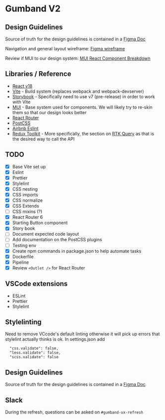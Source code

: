 # Gumband V2

## Design Guidelines

Source of truth for the design guidelines is contained in a [Figma Doc](https://www.figma.com/file/WXkouxbpbj3I6bP5bBDvJk/GBV2-Design-System)

Navigation and general layout wireframe: [Figma wireframe](https://www.figma.com/file/sRsnal6knaTzqsoioMOwGu/Navigation?node-id=2595-41158&t=vuNNGfvtzz07WlZV-0)

Review if MUI to our design system: [MUI React Component Breakdown](https://www.notion.so/deeplocal/e037102945654bfab8ee7cc655728676?v=e051e91da7c84c5c92b00599c50968e9&p=77c1ffb20b3b4bbd81c37a06adbb372a&pm=s)

## Libraries / Reference

- [React v18](https://react.dev/blog/2022/03/29/react-v18)
- [Vite](https://vitejs.dev/) - Build system (replaces webpack and webpack-devserver)
- [Storybook](https://storybook.js.org/) - Specifically need to use v7 (pre-release) in order to work with Vite
- [MUI](https://mui.com/) - Base system used for components.  We will likely try to re-skin them so that our design looks better 
- [React Router](https://reactrouter.com/en/main)
- [PostCSS](https://postcss.org/)
- [Airbnb Eslint](https://github.com/airbnb/javascript)
- [Redux Toolkit](https://redux-toolkit.js.org/) - More specifically, the section on [RTK Query](https://redux-toolkit.js.org/rtk-query/overview) as that is the desired way to call the API

## TODO

- [X] Base Vite set up
- [X] Eslint
- [X] Prettier
- [X] Stylelint
- [X] CSS nesting
- [X] CSS imports
- [X] CSS normalize
- [X] CSS Extends
- [ ] CSS mixins (?)
- [X] React Router 6
- [X] Starting Button component
- [X] Story book
- [ ] Document expected code layout
- [ ] Add documentation on the PostCSS plugins
- [ ] Testing env
- [X] Create npm commands in package.json to help automate tasks
- [X] Dockerfile
- [X] Pipeline
- [X] Review `<Outlet />` for React Router

## VSCode extensions

- ESLint
- Prettier
- Stylelint

## Stylelinting

Need to remove VCcode's default linting otherwise it will pick up errors that stylelint actually thinks is ok.  In settings.json add

```
  "css.validate": false,
  "less.validate": false,
  "scss.validate": false
```

## Design Guidelines

Source of truth for the design guidelines is contained in a [Figma Doc](https://www.figma.com/file/WXkouxbpbj3I6bP5bBDvJk/GBV2-Design-System)

## Slack

During the refresh, questions can be asked on `#gumband-ux-refresh`
